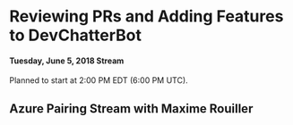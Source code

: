 # Reviewing PRs and Adding Features to DevChatterBot
#### Tuesday, June 5, 2018 Stream

Planned to start at 2:00 PM EDT (6:00 PM UTC).

## Azure Pairing Stream with Maxime Rouiller


